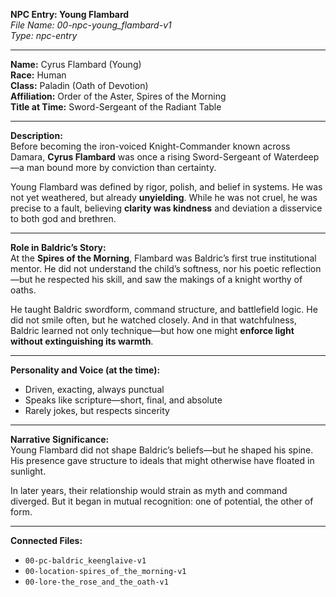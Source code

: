 **NPC Entry: Young Flambard**  
*File Name: 00-npc-young_flambard-v1*  
*Type: npc-entry*

---

**Name:** Cyrus Flambard (Young)  
**Race:** Human  
**Class:** Paladin (Oath of Devotion)  
**Affiliation:** Order of the Aster, Spires of the Morning  
**Title at Time:** Sword-Sergeant of the Radiant Table

---

**Description:**  
Before becoming the iron-voiced Knight-Commander known across Damara, **Cyrus Flambard** was once a rising Sword-Sergeant of Waterdeep—a man bound more by conviction than certainty.

Young Flambard was defined by rigor, polish, and belief in systems. He was not yet weathered, but already **unyielding**. While he was not cruel, he was precise to a fault, believing **clarity was kindness** and deviation a disservice to both god and brethren.

---

**Role in Baldric’s Story:**  
At the **Spires of the Morning**, Flambard was Baldric’s first true institutional mentor. He did not understand the child’s softness, nor his poetic reflection—but he respected his skill, and saw the makings of a knight worthy of oaths.

He taught Baldric swordform, command structure, and battlefield logic. He did not smile often, but he watched closely. And in that watchfulness, Baldric learned not only technique—but how one might **enforce light without extinguishing its warmth**.

---

**Personality and Voice (at the time):**  
- Driven, exacting, always punctual  
- Speaks like scripture—short, final, and absolute  
- Rarely jokes, but respects sincerity

---

**Narrative Significance:**  
Young Flambard did not shape Baldric’s beliefs—but he shaped his spine. His presence gave structure to ideals that might otherwise have floated in sunlight.

In later years, their relationship would strain as myth and command diverged. But it began in mutual recognition: one of potential, the other of form.

---

**Connected Files:**  
- `00-pc-baldric_keenglaive-v1`  
- `00-location-spires_of_the_morning-v1`  
- `00-lore-the_rose_and_the_oath-v1`
